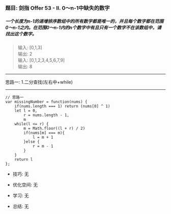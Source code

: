 
### 题目: 剑指 Offer 53 - II. 0～n-1中缺失的数字

##### 一个长度为n-1的递增排序数组中的所有数字都是唯一的，并且每个数字都在范围0～n-1之内。在范围0～n-1内的n个数字中有且只有一个数字不在该数组中，请找出这个数字。
      
> 输入: [0,1,3]  
  输出: 2  
> 输入: [0,1,2,3,4,5,6,7,9]  
  输出: 8  

---

思路一: 
1.二分查找(左右中+while)

---

```
// 思路一
var missingNumber = function(nums) {
    if(nums.length === 1) return (nums[0] ^ 1)
    let l = 0,
        r = nums.length - 1,
        m
    while(l <= r) {
        m = Math.floor((l + r) / 2)
        if(nums[m] === m){
            l = m + 1
        }else {
            r = m - 1
        }
    }
    return l
};
```

* 技巧: 无 

* 优化空间: 无 

* 学习: 无

* 总结: 无
